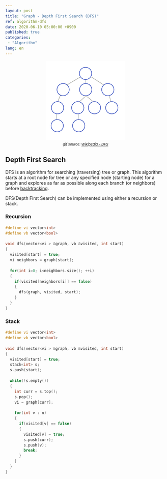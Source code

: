 ```yaml
---
layout: post
title: "Graph - Depth First Search (DFS)"
ref: algorithm-dfs
date: 2020-06-10 05:00:00 +0900
published: true
categories:
 - "Algorithm"
lang: en
---
```


<center>
<img src="/assets/images/algorithm/graph/dfs/dfs.gif" width="250px" height="250px"> <br>
<span style="font-size:11px"><i>gif source: <a href="https://en.wikipedia.org/wiki/Depth-first_search">Wikipedia - DFS</a></i></span>
</center>

## Depth First Search

DFS is an algorithm for searching (traversing) tree or graph. This algorithm starts at a root node for tree 
or any specified node (starting node) for a graph and explores as far as possible along each 
branch (or neighbors) before [backtracking](https://en.wikipedia.org/wiki/Backtracking).

DFS(Depth First Search) can be implemented using either a recursion or stack.

<div class="divider"></div>

### Recursion 
```cpp
#define vi vector<int>
#define vb vector<bool>

void dfs(vector<vi > &graph, vb &visited, int start) 
{
  visited[start] = true;
  vi neighbors = graph[start];

  for(int i=0; i<neighbors.size(); ++i) 
  {
    if(visited[neighbors[i]] == false) 
    {
      dfs(graph, visited, start);
    }
  }
}
```

### Stack
```cpp
#define vi vector<int>
#define vb vector<bool>

void dfs(vector<vi > &graph, vb &visited, int start) 
{
  visited[start] = true;
  stack<int> s;
  s.push(start);

  while(!s.empty()) 
  {
    int curr = s.top();
    s.pop();
    vi = graph[curr];

    for(int v : n) 
    {
      if(visited[v] == false) 
      {
        visited[v] = true;
        s.push(curr);
        s.push(v);
        break;
      }
    }
  }
}
```
